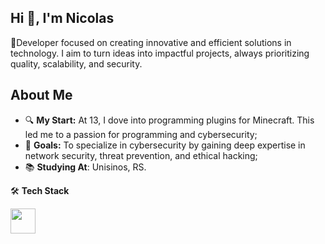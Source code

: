 ## Hi 👋, I'm Nicolas

🌟Developer focused on creating innovative and efficient solutions in technology. I aim to turn ideas into impactful projects, always prioritizing quality, scalability, and security.

## About Me
- 🔍 **My Start:** At 13, I dove into programming plugins for Minecraft. This led me to a passion for programming and cybersecurity;
- 🎯 **Goals:** To specialize in cybersecurity by gaining deep expertise in network security, threat prevention, and ethical hacking;
- 📚 **Studying At**: Unisinos, RS.

🛠️ **Tech Stack**

<img loading="lazy" 
src="https://cdn.jsdelivr.net/gh/devicons/devicon/icons/java/java-original.svg" width="40" height="40"
src="https://cdn.jsdelivr.net/gh/devicons/devicon@latest/icons/intellij/intellij-original.svg" width="40" height="40"  
src="https://cdn.jsdelivr.net/gh/devicons/devicon/icons/linux/linux-original.svg" width="40" height="40"/>
